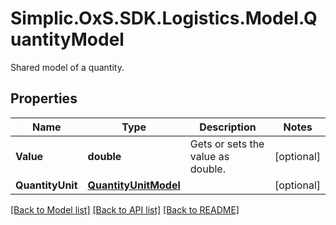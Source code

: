 # Simplic.OxS.SDK.Logistics.Model.QuantityModel
Shared model of a quantity.

## Properties

Name | Type | Description | Notes
------------ | ------------- | ------------- | -------------
**Value** | **double** | Gets or sets the value as double. | [optional] 
**QuantityUnit** | [**QuantityUnitModel**](QuantityUnitModel.md) |  | [optional] 

[[Back to Model list]](../README.md#documentation-for-models) [[Back to API list]](../README.md#documentation-for-api-endpoints) [[Back to README]](../README.md)

